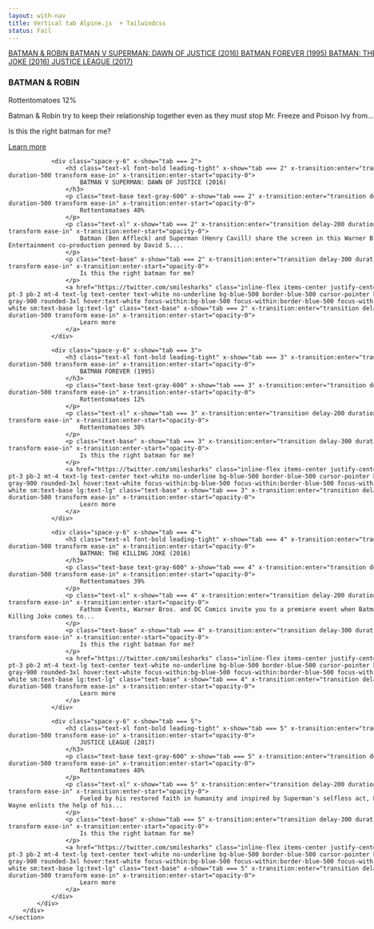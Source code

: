```yaml
---
layout: with-nav
title: Vertical tab Alpine.js  + Tailwindcss
status: Fail
---
```


<div class="flex flex-col justify-center min-h-screen py-6 sm:py-12">
    <section class="py-20 mx-auto space-y-8 sm:py-20">
        <div style='width:800px;' class="container flex flex-row items-stretch justify-center w-full max-w-4xl space-x-12" x-data="{tab: 1}">
            <div class="flex flex-col justify-start w-1/4 space-y-4">
                <a class="px-4 py-2 text-sm"
                    :class="{'z-20 border-l-2 transform translate-x-2 border-blue-500 font-bold': tab === 1, ' transform -translate-x-2': tab !== 1}"
                    href="#"
                    @click.prevent="tab = 1">
                    BATMAN & ROBIN
                </a>
                <a class="px-4 py-2 text-sm"
                    :class="{'z-20 border-l-2 transform translate-x-2 border-blue-500 font-bold': tab === 2, ' transform -translate-x-2': tab !== 2}"
                    href="#"
                    @click.prevent="tab = 2" @click.prevent="tab = 2">
                    BATMAN V SUPERMAN: DAWN OF JUSTICE (2016)
                </a>
                <a class="px-4 py-2 text-sm"
                    :class="{'z-20 border-l-2 transform translate-x-2 border-blue-500 font-bold': tab === 3, ' transform -translate-x-2': tab !== 3}"
                    href="#"
                    @click.prevent="tab = 3" @click.prevent="tab = 3">
                    BATMAN FOREVER (1995)
                </a>
                <a class="px-4 py-2 text-sm"
                    :class="{'z-20 border-l-2 transform translate-x-2 border-blue-500 font-bold': tab === 4, ' transform -translate-x-2': tab !== 4}"
                    href="#"
                    @click.prevent="tab = 4" @click.prevent="tab = 4">
                    BATMAN: THE KILLING JOKE (2016)
                </a>
                <a class="px-4 py-2 text-sm"
                    :class="{'z-20 border-l-2 transform translate-x-2 border-blue-500 font-bold': tab === 5, ' transform -translate-x-2': tab !== 5}"
                    href="#"
                    @click.prevent="tab = 5" @click.prevent="tab = 5">
                    JUSTICE LEAGUE (2017)
                </a>
            </div>
            <div class="w-3/4">
                <div class="space-y-6" x-show="tab === 1">
                    <h3 class="text-xl font-bold leading-tight" x-show="tab === 1" x-transition:enter="transition duration-500 transform ease-in" x-transition:enter-start="opacity-0">
                        BATMAN & ROBIN
                    </h3>
                    <p class="text-base text-gray-600" x-show="tab === 1" x-transition:enter="transition delay-100 duration-500 transform ease-in" x-transition:enter-start="opacity-0">
                         Rottentomatoes 12%
                    </p>
                    <p class="text-xl" x-show="tab === 1" x-transition:enter="transition delay-200 duration-500 transform ease-in" x-transition:enter-start="opacity-0">
                        Batman & Robin try to keep their relationship together even as they must stop Mr. Freeze and Poison Ivy from...
                    </p>
                    <p class="text-base" x-show="tab === 1" x-transition:enter="transition delay-300 duration-500 transform ease-in" x-transition:enter-start="opacity-0">
                        Is this the right batman for me?
                    </p>
                    <a href="https://twitter.com/smilesharks" class="inline-flex items-center justify-center px-8 pt-3 pb-2 mt-4 text-lg text-center text-white no-underline bg-blue-500 border-blue-500 cursor-pointer hover:bg-gray-900 rounded-3xl hover:text-white focus-within:bg-blue-500 focus-within:border-blue-500 focus-within:text-white sm:text-base lg:text-lg" class="text-base" x-show="tab === 1" x-transition:enter="transition delay-500 duration-500 transform ease-in" x-transition:enter-start="opacity-0">
                        Learn more
                    </a>
                </div>

                <div class="space-y-6" x-show="tab === 2">
                    <h3 class="text-xl font-bold leading-tight" x-show="tab === 2" x-transition:enter="transition duration-500 transform ease-in" x-transition:enter-start="opacity-0">
                        BATMAN V SUPERMAN: DAWN OF JUSTICE (2016)
                    </h3>
                    <p class="text-base text-gray-600" x-show="tab === 2" x-transition:enter="transition delay-100 duration-500 transform ease-in" x-transition:enter-start="opacity-0">
                        Rottentomatoes 40%
                    </p>
                    <p class="text-xl" x-show="tab === 2" x-transition:enter="transition delay-200 duration-500 transform ease-in" x-transition:enter-start="opacity-0">
                        Batman (Ben Affleck) and Superman (Henry Cavill) share the screen in this Warner Bros./DC Entertainment co-production penned by David S....
                    </p>
                    <p class="text-base" x-show="tab === 2" x-transition:enter="transition delay-300 duration-500 transform ease-in" x-transition:enter-start="opacity-0">
                        Is this the right batman for me?
                    </p>
                    <a href="https://twitter.com/smilesharks" class="inline-flex items-center justify-center px-8 pt-3 pb-2 mt-4 text-lg text-center text-white no-underline bg-blue-500 border-blue-500 cursor-pointer hover:bg-gray-900 rounded-3xl hover:text-white focus-within:bg-blue-500 focus-within:border-blue-500 focus-within:text-white sm:text-base lg:text-lg" class="text-base" x-show="tab === 2" x-transition:enter="transition delay-500 duration-500 transform ease-in" x-transition:enter-start="opacity-0">
                        Learn more
                    </a>
                </div>

                <div class="space-y-6" x-show="tab === 3">
                    <h3 class="text-xl font-bold leading-tight" x-show="tab === 3" x-transition:enter="transition duration-500 transform ease-in" x-transition:enter-start="opacity-0">
                        BATMAN FOREVER (1995)
                    </h3>
                    <p class="text-base text-gray-600" x-show="tab === 3" x-transition:enter="transition delay-100 duration-500 transform ease-in" x-transition:enter-start="opacity-0">
                        Rottentomatoes 12%
                    </p>
                    <p class="text-xl" x-show="tab === 3" x-transition:enter="transition delay-200 duration-500 transform ease-in" x-transition:enter-start="opacity-0">
                        Rottentomatoes 38%
                    </p>
                    <p class="text-base" x-show="tab === 3" x-transition:enter="transition delay-300 duration-500 transform ease-in" x-transition:enter-start="opacity-0">
                        Is this the right batman for me?
                    </p>
                    <a href="https://twitter.com/smilesharks" class="inline-flex items-center justify-center px-8 pt-3 pb-2 mt-4 text-lg text-center text-white no-underline bg-blue-500 border-blue-500 cursor-pointer hover:bg-gray-900 rounded-3xl hover:text-white focus-within:bg-blue-500 focus-within:border-blue-500 focus-within:text-white sm:text-base lg:text-lg" class="text-base" x-show="tab === 3" x-transition:enter="transition delay-500 duration-500 transform ease-in" x-transition:enter-start="opacity-0">
                        Learn more
                    </a>
                </div>

                <div class="space-y-6" x-show="tab === 4">
                    <h3 class="text-xl font-bold leading-tight" x-show="tab === 4" x-transition:enter="transition duration-500 transform ease-in" x-transition:enter-start="opacity-0">
                        BATMAN: THE KILLING JOKE (2016)
                    </h3>
                    <p class="text-base text-gray-600" x-show="tab === 4" x-transition:enter="transition delay-100 duration-500 transform ease-in" x-transition:enter-start="opacity-0">
                        Rottentomatoes 39%
                    </p>
                    <p class="text-xl" x-show="tab === 4" x-transition:enter="transition delay-200 duration-500 transform ease-in" x-transition:enter-start="opacity-0">
                        Fathom Events, Warner Bros. and DC Comics invite you to a premiere event when Batman: The Killing Joke comes to... 
                    </p>
                    <p class="text-base" x-show="tab === 4" x-transition:enter="transition delay-300 duration-500 transform ease-in" x-transition:enter-start="opacity-0">
                        Is this the right batman for me?
                    </p>
                    <a href="https://twitter.com/smilesharks" class="inline-flex items-center justify-center px-8 pt-3 pb-2 mt-4 text-lg text-center text-white no-underline bg-blue-500 border-blue-500 cursor-pointer hover:bg-gray-900 rounded-3xl hover:text-white focus-within:bg-blue-500 focus-within:border-blue-500 focus-within:text-white sm:text-base lg:text-lg" class="text-base" x-show="tab === 4" x-transition:enter="transition delay-500 duration-500 transform ease-in" x-transition:enter-start="opacity-0">
                        Learn more
                    </a>
                </div>

                <div class="space-y-6" x-show="tab === 5">
                    <h3 class="text-xl font-bold leading-tight" x-show="tab === 5" x-transition:enter="transition duration-500 transform ease-in" x-transition:enter-start="opacity-0">
                        JUSTICE LEAGUE (2017)
                    </h3>
                    <p class="text-base text-gray-600" x-show="tab === 5" x-transition:enter="transition delay-100 duration-500 transform ease-in" x-transition:enter-start="opacity-0">
                        Rottentomatoes 40%
                    </p>
                    <p class="text-xl" x-show="tab === 5" x-transition:enter="transition delay-200 duration-500 transform ease-in" x-transition:enter-start="opacity-0">
                        Fueled by his restored faith in humanity and inspired by Superman's selfless act, Bruce Wayne enlists the help of his...
                    </p>
                    <p class="text-base" x-show="tab === 5" x-transition:enter="transition delay-300 duration-500 transform ease-in" x-transition:enter-start="opacity-0">
                        Is this the right batman for me?
                    </p>
                    <a href="https://twitter.com/smilesharks" class="inline-flex items-center justify-center px-8 pt-3 pb-2 mt-4 text-lg text-center text-white no-underline bg-blue-500 border-blue-500 cursor-pointer hover:bg-gray-900 rounded-3xl hover:text-white focus-within:bg-blue-500 focus-within:border-blue-500 focus-within:text-white sm:text-base lg:text-lg" class="text-base" x-show="tab === 5" x-transition:enter="transition delay-500 duration-500 transform ease-in" x-transition:enter-start="opacity-0">
                        Learn more
                    </a>
                </div>
            </div>
        </div>
    </section>
</div>
